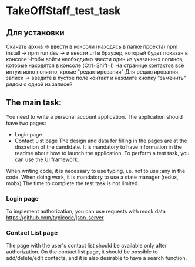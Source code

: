 # TakeOffStaff_test_task
## Для установки

Скачать архив -> ввести в консоли (находясь в папке проекта) npm install -> npm run dev -> и ввести url в браузер, который будет показан в консоле
Чтобы войти необходимо ввести один из указанных логинов, которые находятся в консоле (Ctrl+Shift+I)
На странице контактов всё интуитивно понятно, кроме "редактирования"
Для редактирования записи -> введите в пустое поле контакт и нажмите кнопку "заменить" рядом с одной из записей

## The main task:
You need to write a personal account application.
The application should have two pages:
- Login page
- Contact List page
The design and data for filling in the pages are at the discretion of the candidate.
It is mandatory to have information in the readme about how to launch the application.
To perform a test task, you can use the UI framework.

When writing code, it is necessary to use typing, i.e. not to use :any in the code.
When doing work, it is mandatory to use a state manager (redux, mobx)
The time to complete the test task is not limited.

### Login page
To implement authorization, you can use requests with mock data https://github.com/typicode/json-server .
### Contact List page
The page with the user's contact list should be available only after authorization.
On the contact list page, it should be possible to add/delete/edit contacts, and it is also desirable to have a search function.
